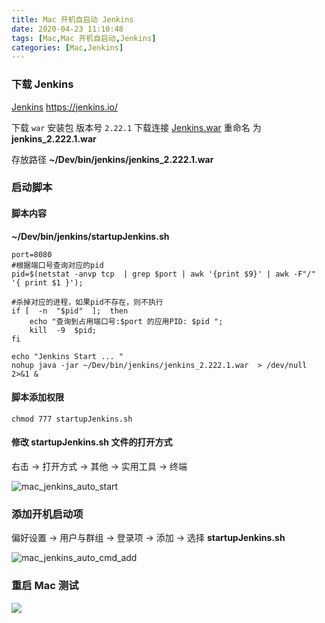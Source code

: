 ```yaml
---
title: Mac 开机自启动 Jenkins
date: 2020-04-23 11:10:48
tags: [Mac,Mac 开机自启动,Jenkins]
categories: [Mac,Jenkins]
---
```




### 下载 Jenkins

[Jenkins](https://jenkins.io/) https://jenkins.io/

下载 `war` 安装包 版本号 `2.22.1` 下载连接 [Jenkins.war](http://ftp.yz.yamagata-u.ac.jp/pub/misc/jenkins/war-stable/2.222.1/jenkins.war) 重命名 为**jenkins_2.222.1.war**

存放路径 **~/Dev/bin/jenkins/jenkins_2.222.1.war**

### 启动脚本

#### 脚本内容

**~/Dev/bin/jenkins/startupJenkins.sh**

```
port=8080
#根据端口号查询对应的pid
pid=$(netstat -anvp tcp  | grep $port | awk '{print $9}' | awk -F"/" '{ print $1 }');

#杀掉对应的进程，如果pid不存在，则不执行
if [  -n  "$pid"  ];  then
    echo "查询到占用端口号:$port 的应用PID: $pid ";
    kill  -9  $pid;
fi

echo "Jenkins Start ... "
nohup java -jar ~/Dev/bin/jenkins/jenkins_2.222.1.war  > /dev/null 2>&1 &
```



#### 脚本添加权限

`chmod 777 startupJenkins.sh`

#### 修改 startupJenkins.sh  文件的打开方式

右击 -> 打开方式 -> 其他 -> 实用工具 -> 终端

![mac_jenkins_auto_start](mac_jenkins_auto_start.jpg)



### 添加开机启动项

偏好设置 -> 用户与群组 -> 登录项 -> 添加 -> 选择 **startupJenkins.sh**

![mac_jenkins_auto_cmd_add](mac_jenkins_auto_cmd_add.jpg)



### 重启 Mac 测试
![](mac_jenkins_auto_start_success.jpg)